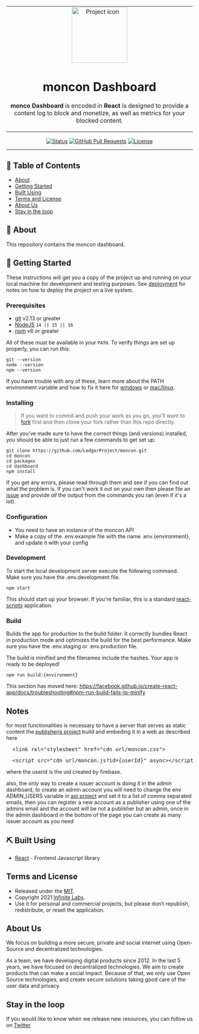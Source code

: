 <table align="center"><tr><td align="center" width="9999">
<img src="https://imgur.com/5O5TvDu.png" align="center" width="150" alt="Project icon">

# moncon Dashboard

**monco Dashboard** is encoded in **React** is designed to provide a content log to block and monetize, as well as metrics for your blocked content.


</td></tr></table>


<div align="center">

[![Status](https://img.shields.io/badge/status-active-success.svg)]()
[![GitHub Pull Requests](https://img.shields.io/github/issues-pr/kylelobo/The-Documentation-Compendium.svg)](https://github.com/kylelobo/The-Documentation-Compendium/pulls)
[![License](https://img.shields.io/badge/license-MIT-blue.svg)](/LICENSE)

</div>

---

## 📝 Table of Contents

- [About](#about)
- [Getting Started](#getting_started)
- [Built Using](#built_using)
- [Terms and License](#terms-and-license)
- [About Us](#about-us)
- [Stay in the loop](#stay-in-the-loop)


## 🧐 About <a name = "about"></a>

This repository contains the moncon dashboard.

## 🏁 Getting Started <a name = "getting_started"></a>

These instructions will get you a copy of the project up and running on your local machine for development and testing purposes. See [deployment](#deployment) for notes on how to deploy the project on a live system.

### Prerequisites

- [git](https://git-scm.com/) v2.13 or greater
- [NodeJS](https://nodejs.org/en/) `14 || 15 || 16`
- [npm](https://www.npmjs.com/) v6 or greater

All of these must be available in your `PATH`. To verify things are set up
properly, you can run this:

```shell
git --version
node --version
npm --version
```

If you have trouble with any of these, learn more about the PATH environment
variable and how to fix it here for [windows](https://www.howtogeek.com/118594/how-to-edit-your-system-path-for-easy-command-line-access/) or
[mac/linux](https://stackoverflow.com/questions/24306398/how-to-add-mongo-commands-to-path-on-mac-osx/24322978#24322978).

### Installing

> If you want to commit and push your work as you go, you'll want to
>[fork](https://docs.github.com/en/free-pro-team@latest/github/getting-started-with-github/fork-a-repo)
> first and then clone your fork rather than this repo directly.

After you've made sure to have the correct things (and versions) installed, you
should be able to just run a few commands to get set up:

```
git clone https://github.com/LedgerProject/moncon.git
cd moncon
cd packages
cd dashboard
npm install
```
If you get any errors, please read through them and see if you can find out what
the problem is. If you can't work it out on your own then please file an
[issue](https://github.com/LedgerProject/moncon/issues) and provide _all_ the output from the commands you ran (even if it's a lot).


### Configuration

- You need to have an instance of the moncon API
- Make a copy of the .env.example file with the name .env.{environment}, and update it with your config

### Development

To start the local development server execute the following command. Make sure you have the .env.development file.

```
npm start
```

This should start up your browser. If you're familiar, this is a standard
[react-scripts](https://create-react-app.dev/) application.

### Build

Builds the app for production to the build folder.
It correctly bundles React in production mode and optimizes the build for the best performance.
Make sure you have the .env.staging or .env.production file.

The build is minified and the filenames include the hashes.
Your app is ready to be deployed!

```
npm run build:{environment}

```
This section has moved here: https://facebook.github.io/create-react-app/docs/troubleshooting#npm-run-build-fails-to-minify

## Notes
for most functionalities is necessary to have a server that serves as static content the [publisherjs project](../publisherjs) build and embeding it in a web as described here

<pre>
  &lt;link rel="stylesheet" href="cdn_url/moncon.css"&gt;
</pre>
<pre>
  &lt;script src="cdn_url/moncon.js?id={userId}" async&gt;&lt;/script&gt;
</pre>

where the userid is the uid created by firebase.

also, the only way to create a issuer account is doing it in the admin dashboard, to create an admin account you will need to change the env ADMIN_USERS variable in [api project](../api) and set it to a list of comma separated emails, then you can register a new account as a publisher using one of the admins email and the account will be not a publisher but an admin, once in the admin dashboard in the bottom of the page you can create as many issuer account as you need

## ⛏️ Built Using <a name = "built_using"></a>

- [React](https://reactjs.org/) - Frontend Javascript library

## Terms and License <a name = "terms-and-license"></a>

- Released under the [MIT](../../LICENSE).
- Copyright 2021 [Infinite Labs](https://infinitelabs.co/).
- Use it for personal and commercial projects, but please don’t republish, redistribute, or resell the application.


## About Us <a name = "about-us"></a>

We focus on building a more secure, private and social internet using Open-Source and decentralized technologies.

As a team, we have developing digital products since 2012. In the last 5 years, we have focused on decentralized technologies. We aim to create products that can make a social impact. Because of that, we only use Open Source technologies, and create secure solutions taking good care of the user data and privacy.

## Stay in the loop <a name = "stay-in-the-loop"></a>

If you would like to know when we release new resources, you can follow us on [Twitter](https://twitter.com/LabsInfinite)
